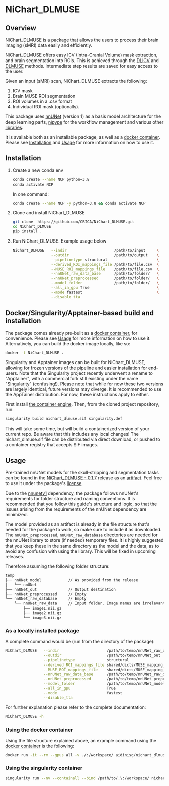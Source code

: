 # NiChart_DLMUSE

## Overview

NiChart_DLMUSE is a package that allows the users to process their brain imaging (sMRI) data easily and efficiently.

NiChart_DLMUSE offers easy ICV (Intra-Cranial Volume) mask extraction, and brain segmentation into ROIs. This is achieved through the [DLICV](https://github.com/CBICA/DLICV) and [DLMUSE](https://github.com/CBICA/DLMUSE) methods. Intermediate step results are saved for easy access to the user.

Given an input (sMRI) scan, NiChart_DLMUSE extracts the following:

1. ICV mask
2. Brain MUSE ROI segmentation
3. ROI volumes in a .csv format
4. Individual ROI mask (optionally).

This package uses [nnUNet](https://github.com/MIC-DKFZ/nnUNet/tree/nnunetv1) (version 1) as a basis model architecture for the deep learning parts, [nipype](https://nipy.org/packages/nipype/index.html) for the workflow management and various other [libraries](requirements.txt).

It is available both as an installable package, as well as a [docker container](https://hub.docker.com/repository/docker/aidinisg/nichart_dlmuse/general). Please see [Installation](#installation) and [Usage](#usage) for more information on how to use it.

## Installation

1. Create a new conda env

    ```bash
    conda create --name NCP python=3.8
    conda activate NCP
    ```

    In one command:

    ```bash
    conda create --name NCP -y python=3.8 && conda activate NCP
    ```

2. Clone and install NiChart_DLMUSE

    ```bash
    git clone  https://github.com/CBICA/NiChart_DLMUSE.git
    cd NiChart_DLMUSE
    pip install .
    ```

3. Run NiChart_DLMUSE. Example usage below

    ```bash
    NiChart_DLMUSE   --indir                     /path/to/input     \
                     --outdir                    /path/to/output    \
                     --pipelinetype structural                      \
                     --derived_ROI_mappings_file /path/to/file.csv  \
                     --MUSE_ROI_mappings_file    /path/to/file.csv  \
                     --nnUNet_raw_data_base      /path/to/folder/   \
                     --nnUNet_preprocessed       /path/to/folder/   \
                     --model_folder              /path/to/folder/   \
                     --all_in_gpu True                              \
                     --mode fastest                                 \
                     --disable_tta
    ```

## Docker/Singularity/Apptainer-based build and installation

The package comes already pre-built as a [docker container](https://hub.docker.com/repository/docker/aidinisg/nichart_dlmuse/general), for convenience. Please see [Usage](#usage) for more information on how to use it. Alternatively, you can build the docker image locally, like so:

```bash
docker -t NiChart_DLMUSE .
```

Singularity and Apptainer images can be built for NiChart_DLMUSE, allowing for frozen versions of the pipeline and easier installation for end-users.
Note that the Singularity project recently underwent a rename to "Apptainer", with a commercial fork still existing under the name "Singularity" (confusing!).
Please note that while for now these two versions are largely identical, future versions may diverge. It is recommended to use the AppTainer distribution. For now, these instructions apply to either.

First install [the container engine](https://apptainer.org/admin-docs/3.8/installation.html).
Then, from the cloned project repository, run:

```bash
singularity build nichart_dlmuse.sif singularity.def
```

This will take some time, but will build a containerized version of your current repo. Be aware that this includes any local changes!
The nichart_dlmuse.sif file can be distributed via direct download, or pushed to a container registry that accepts SIF images.

## Usage
Pre-trained nnUNet models for the skull-stripping and segmentation tasks can be found in the [NiChart_DLMUSE - 0.1.7](https://github.com/CBICA/NiChart_DLMUSE/releases/tag/0.1.7) release as an [artifact](https://github.com/CBICA/NiChart_DLMUSE/releases/download/0.1.7/nnUNet_model.zip). Feel free to use it under the package's [license](LICENSE).

Due to the [nnunetv1](https://github.com/MIC-DKFZ/nnUNet/tree/nnunetv1) dependency, the package follows nnUNet's requirements for folder structure and naming conventions. It is recommended that you follow this guide's structure and logic, so that the issues arising from the requirements of the nnUNet dependency are minimized. 

The model provided as an artifact is already in the file structure that's needed for the package to work, so make sure to include it as downloaded.
The `nnUNet_preprocessed`, `nnUNet_raw_database` directories are needed for the nnUNet library to store (if needed) temporary files. It is highly suggested that you keep these in the same directory as the model and the data, as to avoid any confusion with using the library. This will be fixed in upcoming releases.

Therefore assuming the following folder structure:

```bash
temp
├── nnUNet_model            // As provided from the release
│   └── nnUNet
├── nnUNet_out              // Output destination
├── nnUNet_preprocessed     // Empty
└── nnUNet_raw_database     // Empty
    └── nnUNet_raw_data     // Input folder. Image names are irrelevant.
        ├── image1.nii.gz
        ├── image2.nii.gz
        └── image3.nii.gz
```

### As a locally installed package

A complete command would be (run from the directory of the package):

```bash
NiChart_DLMUSE   --indir                     /path/to/temp/nnUNet_raw_database/nnUNet_raw_data  \
                 --outdir                    /path/to/temp/nnUNet_out                           \
                 --pipelinetype              structural                                         \
                 --derived_ROI_mappings_file shared/dicts/MUSE_mapping_derived_rois.csv         \
                 --MUSE_ROI_mappings_file    shared/dicts/MUSE_mapping_consecutive_indices.csv  \
                 --nnUNet_raw_data_base      /path/to/temp/nnUNet_raw_database                  \
                 --nnUNet_preprocessed       /path/to/temp/nnUNet_preprocessed                  \
                 --model_folder              /path/to/temp/nnUNet_model                         \
                 --all_in_gpu                True                                               \
                 --mode                      fastest                                            \
                 --disable_tta
```

For further explanation please refer to the complete documentation:

```bash
NiChart_DLMUSE -h
```

### Using the docker container

Using the file structure explained above, an example command using the [docker container](https://hub.docker.com/repository/docker/aidinisg/nichart_dlmuse/general) is the following:

```bash
docker run -it --rm --gpus all -v ./:/workspace/ aidinisg/nichart_dlmuse:0.1.7 NiChart_DLMUSE -i temp/nnUNet_raw_database/nnUNet_raw_data/ -o temp/nnUNet_out/ -p structural --derived_ROI_mappings_file /NiChart_DLMUSE/shared/dicts/MUSE_mapping_derived_rois.csv --MUSE_ROI_mappings_file /NiChart_DLMUSE/shared/dicts/MUSE_mapping_consecutive_indices.csv --model_folder temp/nnUNet_model/ --nnUNet_raw_data_base temp/nnUNet_raw_database/ --nnUNet_preprocessed  temp/nnUNet_preprocessed/ --all_in_gpu True --mode fastest --disable_tta
```

### Using the singularity container

```bash
singularity run --nv --containall --bind /path/to/.\:/workspace/ nichart_dlmuse.simg NiChart_DLMUSE -i /workspace/temp/nnUNet_raw_data_base/nnUNet_raw_data/ -o /workspace/temp/nnUNet_out -p structural --derived_ROI_mappings_file /NiChart_DLMUSE/shared/dicts/MUSE_mapping_derived_rois.csv --MUSE_ROI_mappings_file /NiChart_DLMUSE/shared/dicts/MUSE_mapping_consecutive_indices.csv --nnUNet_raw_data_base /workspace/temp/nnUNet_raw_data_base/ --nnUNet_preprocessed /workspace/temp/nnUNet_preprocessed/ --model_folder /workspace/temp/nnUNet_model/ --all_in_gpu True --mode fastest --disable_tta
```
